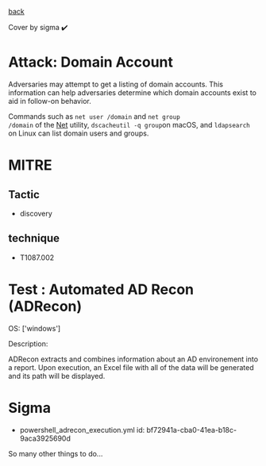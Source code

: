 [back](../index.md)

Cover by sigma :heavy_check_mark: 

# Attack: Domain Account

 Adversaries may attempt to get a listing of domain accounts. This information can help adversaries determine which domain accounts exist to aid in follow-on behavior.

Commands such as <code>net user /domain</code> and <code>net group /domain</code> of the [Net](https://attack.mitre.org/software/S0039) utility, <code>dscacheutil -q group</code>on macOS, and <code>ldapsearch</code> on Linux can list domain users and groups.

# MITRE
## Tactic
  - discovery

## technique
  - T1087.002

# Test : Automated AD Recon (ADRecon)

OS: ['windows']

Description:

 ADRecon extracts and combines information about an AD environement into a report. Upon execution, an Excel file with all of the data will be generated and its
path will be displayed.


# Sigma
 - powershell_adrecon_execution.yml id: bf72941a-cba0-41ea-b18c-9aca3925690d


 So many other things to do...